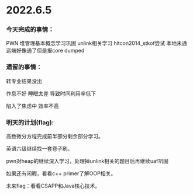 # 2022.6.5

### 今天完成的事情：

PWN 堆管理基本概念学习巩固 unlink相关学习 hitcon2014_stkof尝试 本地未通 远端好像通了但是报core dumped

### 遗留的事情：

转专业结果没出

作息不好 睡眠太差 导致时间利用率低下

陷入了焦虑中 效率不高

### 明天的计划(flag):

高数微分方程完成前半部分剩余部分学习。

英语六级继续找一套卷子刷。

pwn对heap的继续深入学习，处理掉unlink相关的题目后再继续uaf巩固

如果还有闲暇，看看c++ primer了解OOP相关。

未来flag：看看CSAPP和Java核心技术。
